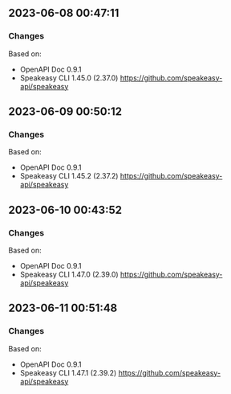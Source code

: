 

## 2023-06-08 00:47:11
### Changes
Based on:
- OpenAPI Doc 0.9.1 
- Speakeasy CLI 1.45.0 (2.37.0) https://github.com/speakeasy-api/speakeasy

## 2023-06-09 00:50:12
### Changes
Based on:
- OpenAPI Doc 0.9.1 
- Speakeasy CLI 1.45.2 (2.37.2) https://github.com/speakeasy-api/speakeasy

## 2023-06-10 00:43:52
### Changes
Based on:
- OpenAPI Doc 0.9.1 
- Speakeasy CLI 1.47.0 (2.39.0) https://github.com/speakeasy-api/speakeasy

## 2023-06-11 00:51:48
### Changes
Based on:
- OpenAPI Doc 0.9.1 
- Speakeasy CLI 1.47.1 (2.39.2) https://github.com/speakeasy-api/speakeasy
